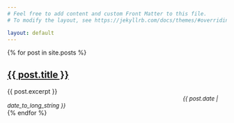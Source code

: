 ```yaml
---
# Feel free to add content and custom Front Matter to this file.
# To modify the layout, see https://jekyllrb.com/docs/themes/#overriding-theme-defaults

layout: default
---
```


{% for post in site.posts %}
  <div>
    <h2>
      <a href="{{ post.url }}">
        {{ post.title }}
      </a>
    </h2>
  </div>
  <div>
    {{ post.excerpt }}
    <br>
    <i style="margin-left: 80%; font-size: 13px;">
      <time datetime="{{ post.date | date: "%Y-%m-%d" }}">{{ post.date | date_to_long_string }}</time>
    </i>
  </div>
{% endfor %}
